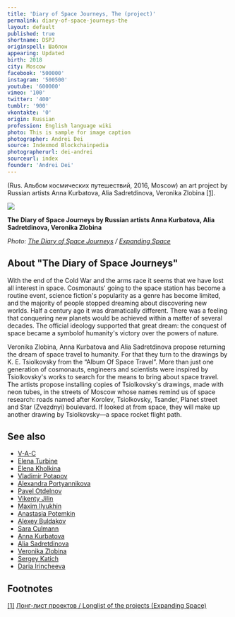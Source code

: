 ```yaml
---
title: 'Diary of Space Journeys, The (project)'
permalink: diary-of-space-journeys-the
layout: default
published: true
shortname: DSPJ
originspell: Шаблон
appearing: Updated
birth: 2018
city: Moscow
facebook: '500000'
instagram: '500500'
youtube: '600000'
vimeo: '100'
twitter: '400'
tumblr: '900'
vkontakte: '0'
origin: Russian
profession: English language wiki
photo: This is sample for image caption
photographer: Andrei Dei
source: Indexmod Blockchainpedia
photographerurl: dei-andrei
sourceurl: index
founder: 'Andrei Dei'
---
```


(Rus. Альбом космических путешествий, 2016, Moscow) an art project by Russian artists Anna Kurbatova, Alia Sadretdinova, Veronika Zlobina <span id="a1">[\[1\]](#f1)</span>.

![](/images/{{page.permalink}}.jpg)

**The Diary of Space Journeys by Russian artists Anna Kurbatova, Alia Sadretdinova, Veronika Zlobina**

*Photo: [The Diary of Space Journeys](index) / [Expanding Space](index)*

## About "The Diary of Space Journeys"

With the end of the Cold War and the arms race it seems that we have lost all interest in space. Cosmonauts' going to the space station has become a routine event, science fiction's popularity as a genre has become limited, and the majority of people stopped dreaming about discovering new worlds. Half a century ago it was dramatically different. There was a feeling that conquering new planets would be achieved within a matter of several decades. The official ideology supported that great dream: the conquest of space became a symbolof humanity's victory over the powers of nature.

Veronika Zlobina, Anna Kurbatova and Alia Sadretdinova propose returning the dream of space travel to humanity. For that they turn to the drawings by K. E. Tsiolkovsky from the “Album Of Space Travel”. More than just one generation of cosmonauts, engineers and scientists were inspired by Tsiolkovsky's works to search for the means to bring about space travel. The artists propose installing copies of Tsiolkovsky's drawings, made with neon tubes, in the streets of Moscow whose names remind us of space research: roads named after Korolev, Tsiolkovsky, Tsander, Planet street and Star (Zvezdnyi) boulevard. If looked at from space, they will make up another drawing by Tsiolkovsky—a space rocket flight path.

## See also

+ [V-A-C](index)
+ [Elena Turbine](index)
+ [Elena Kholkina](index)
+ [Vladimir Potapov](index)
+ [Alexandra Portyannikova](index)
+ [Pavel Otdelnov](index)
+ [Vikenty Jilin](index)
+ [Maxim Ilyukhin](index)
+ [Anastasia Potemkin](index)
+ [Alexey Buldakov](index)
+ [Sara Culmann](index)
+ [Anna Kurbatova](index)
+ [Alia Sadretdinova](index)
+ [Veronika Zlobina](index)
+ [Sergey Katich](index)
+ [Daria Irincheeva](index)

## Footnotes

[[1]](#a1) <span id="f1"></span> [Лонг-лист проектов / Longlist of the projects (Expanding Space)](http://expandingspace.ru/longlist/)
